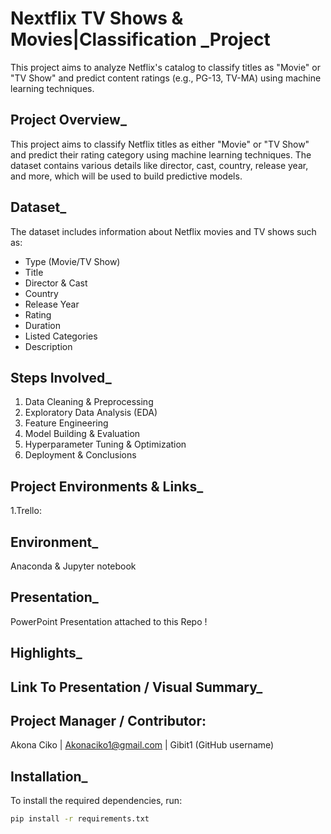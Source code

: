 # Nextflix TV Shows & Movies|Classification _Project
This project aims to analyze Netflix's catalog to classify titles as "Movie" or "TV Show" and predict content ratings (e.g., PG-13, TV-MA) using machine learning techniques.

## Project Overview_

This project aims to classify Netflix titles as either "Movie" or "TV Show" and predict their rating category using machine learning techniques. The dataset contains various details like director, cast, country, release year, and more, which will be used to build predictive models.

## Dataset_

The dataset includes information about Netflix movies and TV shows such as:
- Type (Movie/TV Show)
- Title
- Director & Cast
- Country
- Release Year
- Rating
- Duration
- Listed Categories
- Description

## Steps Involved_

1. Data Cleaning & Preprocessing
2. Exploratory Data Analysis (EDA)
3. Feature Engineering
4. Model Building & Evaluation
5. Hyperparameter Tuning & Optimization
6. Deployment & Conclusions

## Project Environments & Links_
1.Trello: 

## Environment_
Anaconda & Jupyter notebook

## Presentation_
PowerPoint Presentation attached to this Repo !

## Highlights_

## Link To Presentation / Visual Summary_

## Project Manager / Contributor:
Akona Ciko | Akonaciko1@gmail.com | Gibit1 (GitHub username)

## Installation_

To install the required dependencies, run:
```bash
pip install -r requirements.txt
